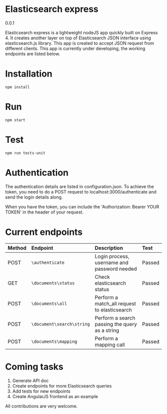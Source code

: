 # Elasticsearch express

0.0.1

Elasticsearch express is a lightweight nodeJS app quickly built on Express 4. It creates another layer on top of Elasticsearch JSON interface using elasticsearch.js library.
This app is created to accept JSON request from different clients.
This app is currently under developing, the working endpoints are listed below.

# Installation

	npm install

# Run

	npm start

# Test

	npm run tests-unit

# Authentication

The authentication details are listed in configuration.json.
To achieve the token, you need to do a POST request to localhost:3000/authenticate and send the login details along.

When you have the token, you can include the 'Authorization: Bearer YOUR TOKEN' in the header of your request.

# Current endpoints

| Method | Endpoint                  | Description                                   | Test   |
|:-------|:--------------------------|:----------------------------------------------|:-------|
| POST   | `\authenticate`           | Login process, username and password needed   | Passed |
| GET    | `\documents\status`       | Check elasticsearch status                    | Passed |
| POST   | `\documents\all`          | Perform a match_all request to elasticsearch  | Passed |
| POST   | `\document\search\string` | Perform a search passing the query as a string| Passed |
| POST   | `\documents\mapping`      | Perform a mapping call                        | Passed |

# Coming tasks

1. Generate API doc
2. Create endpoints for more Elasticsearch queries
3. Add tests for new endpoints
4. Create AngularJS frontend as an example

All contributions are very welcome.